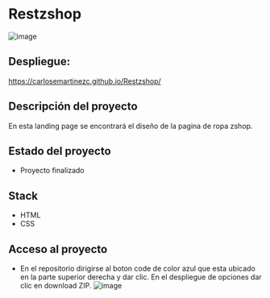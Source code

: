 # Restzshop
![image](https://github.com/CarlosEmartinezC/Restzshop/assets/133069933/79057870-05d3-43f8-a6aa-a3e7df69ddd2)


## Despliegue:

https://carlosemartinezc.github.io/Restzshop/

## Descripción del proyecto

En esta landing page se encontrará el diseño de la pagina de ropa zshop.

## Estado del proyecto

- Proyecto finalizado
 
## Stack

 - HTML
 - CSS

## Acceso al proyecto

- En el repositorio dirigirse al boton code de color azul que esta ubicado en la parte superior derecha y dar clic. En el despliegue de opciones dar clic en download ZIP. 
![image](https://github.com/CarlosEmartinezC/Restzshop/assets/133069933/0d768b5e-9b8d-4d4d-9f5d-3e2d2e993b03)

